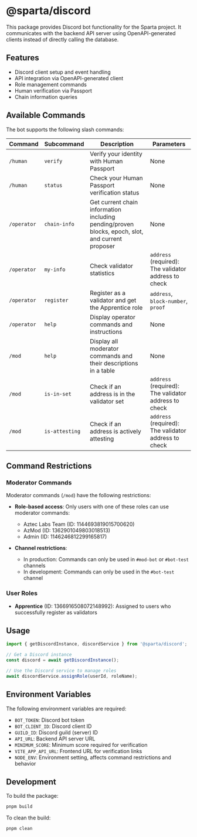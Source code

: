 # @sparta/discord

This package provides Discord bot functionality for the Sparta project. It communicates with the backend API server using OpenAPI-generated clients instead of directly calling the database.

## Features

- Discord client setup and event handling
- API integration via OpenAPI-generated client
- Role management commands
- Human verification via Passport
- Chain information queries

## Available Commands

The bot supports the following slash commands:

| Command     | Subcommand     | Description                                                                                      | Parameters                                           |
| ----------- | -------------- | ------------------------------------------------------------------------------------------------ | ---------------------------------------------------- |
| `/human`    | `verify`       | Verify your identity with Human Passport                                                         | None                                                 |
| `/human`    | `status`       | Check your Human Passport verification status                                                    | None                                                 |
| `/operator` | `chain-info`   | Get current chain information including pending/proven blocks, epoch, slot, and current proposer | None                                                 |
| `/operator` | `my-info`      | Check validator statistics                                                                       | `address` (required): The validator address to check |
| `/operator` | `register`     | Register as a validator and get the Apprentice role                                              | `address`, `block-number`, `proof`                   |
| `/operator` | `help`         | Display operator commands and instructions                                                       | None                                                 |
| `/mod`      | `help`         | Display all moderator commands and their descriptions in a table                                 | None                                                 |
| `/mod`      | `is-in-set`    | Check if an address is in the validator set                                                      | `address` (required): The validator address to check |
| `/mod`      | `is-attesting` | Check if an address is actively attesting                                                        | `address` (required): The validator address to check |

## Command Restrictions

### Moderator Commands

Moderator commands (`/mod`) have the following restrictions:

- **Role-based access**: Only users with one of these roles can use moderator commands:
  - Aztec Labs Team (ID: 1144693819015700620)
  - AzMod (ID: 1362901049803018513)
  - Admin (ID: 1146246812299165817)

- **Channel restrictions**:
  - In production: Commands can only be used in `#mod-bot` or `#bot-test` channels
  - In development: Commands can only be used in the `#bot-test` channel

### User Roles

- **Apprentice** (ID: 1366916508072148992): Assigned to users who successfully register as validators

## Usage

```typescript
import { getDiscordInstance, discordService } from '@sparta/discord';

// Get a Discord instance
const discord = await getDiscordInstance();

// Use the Discord service to manage roles
await discordService.assignRole(userId, roleName);
```

## Environment Variables

The following environment variables are required:

- `BOT_TOKEN`: Discord bot token
- `BOT_CLIENT_ID`: Discord client ID
- `GUILD_ID`: Discord guild (server) ID
- `API_URL`: Backend API server URL
- `MINIMUM_SCORE`: Minimum score required for verification
- `VITE_APP_API_URL`: Frontend URL for verification links
- `NODE_ENV`: Environment setting, affects command restrictions and behavior

## Development

To build the package:

```bash
pnpm build
```

To clean the build:

```bash
pnpm clean
``` 
